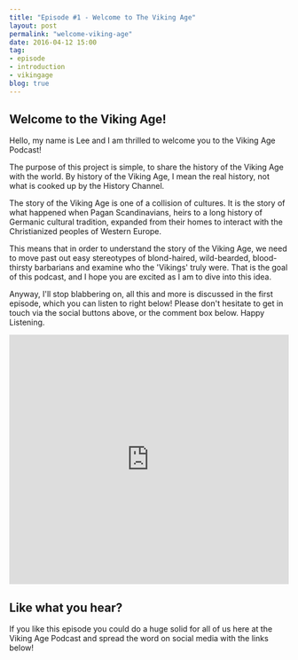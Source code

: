 ```yaml
---
title: "Episode #1 - Welcome to The Viking Age"
layout: post
permalink: "welcome-viking-age"
date: 2016-04-12 15:00
tag:
- episode
- introduction
- vikingage
blog: true
---
```


## Welcome to the Viking Age!

Hello, my name is Lee and I am thrilled to welcome you to the Viking Age Podcast!

The purpose of this project is simple, to share the history of the Viking Age with the world. By history of the
Viking Age, I mean the real history, not what is cooked up by the History Channel.

The story of the Viking Age is one of a collision of cultures. It is the story of what happened when Pagan Scandinavians, heirs to a long history of Germanic cultural tradition, expanded from their homes to interact with the Christianized peoples of Western Europe.

This means that in order to understand the story of the Viking Age, we need to move past out easy stereotypes of blond-haired, wild-bearded, blood-thirsty barbarians and examine who the 'Vikings' truly were. That is the goal of this podcast, and I hope you are excited as I am to dive into this idea.

Anyway, I'll stop blabbering on, all this and more is discussed in the first episode, which you can listen to right below! Please don't hesitate to get in touch via the social buttons above, or the comment box below. Happy Listening.

<iframe width="100%" height="450" scrolling="no" frameborder="no" src="https://w.soundcloud.com/player/?url=https%3A//api.soundcloud.com/tracks/258663136&amp;auto_play=false&amp;hide_related=false&amp;show_comments=true&amp;show_user=true&amp;show_reposts=false&amp;visual=true"></iframe>

## Like what you hear?
If you like this episode you could do a huge solid for all of us here at the Viking Age Podcast and spread the word on social media with the links below!
